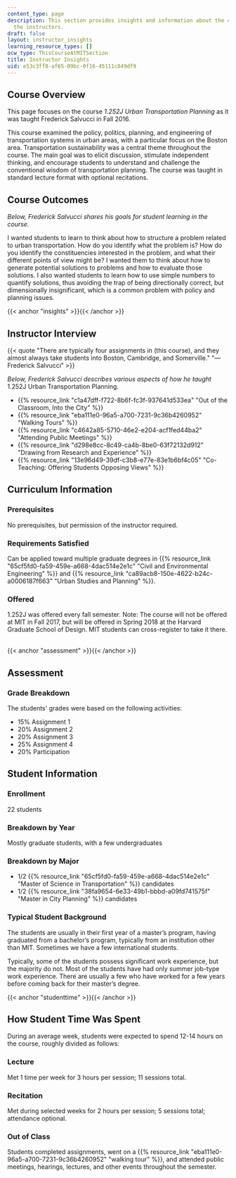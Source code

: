 ```yaml
---
content_type: page
description: This section provides insights and information about the course from
  the instructors.
draft: false
layout: instructor_insights
learning_resource_types: []
ocw_type: ThisCourseAtMITSection
title: Instructor Insights
uid: e53c3ff8-af65-09bc-0f16-45111c849df9
---
```

## Course Overview

This page focuses on the course *1.252J Urban Transportation Planning* as it was taught Frederick Salvucci in Fall 2016.

This course examined the policy, politics, planning, and engineering of transportation systems in urban areas, with a particular focus on the Boston area. Transportation sustainability was a central theme throughout the course. The main goal was to elicit discussion, stimulate independent thinking, and encourage students to understand and challenge the conventional wisdom of transportation planning. The course was taught in standard lecture format with optional recitations.

## Course Outcomes

*Below, Frederick Salvucci shares his goals for student learning in the course.*

I wanted students to learn to think about how to structure a problem related to urban transportation. How do you identify what the problem is? How do you identify the constituencies interested in the problem, and what their different points of view might be? I wanted them to think about how to generate potential solutions to problems and how to evaluate those solutions. I also wanted students to learn how to use simple numbers to quantify solutions, thus avoiding the trap of being directionally correct, but dimensionally insignificant, which is a common problem with policy and planning issues.

{{< anchor "insights" >}}{{< /anchor >}}

## Instructor Interview

{{< quote "There are typically four assignments in (this course), and they almost always take students into Boston, Cambridge, and Somerville." "— Frederick Salvucci" >}}

*Below, Frederick Salvucci describes various aspects of how he taught* 1.252J Urban Transportation Planning.

- {{% resource_link "c1a47dff-f722-8b6f-fc3f-937641d533ea" "Out of the Classroom, Into the City" %}}
- {{% resource_link "eba111e0-96a5-a700-7231-9c36b4260952" "Walking Tours" %}}
- {{% resource_link "c4642a85-5710-46e2-e204-acf1fed44ba2" "Attending Public Meetings" %}}
- {{% resource_link "d298e8cc-8c49-ca4b-8be0-63f72132d912" "Drawing from Research and Experience" %}}
- {{% resource_link "13e96d49-39df-c3b8-e77e-83e1b6bf4c05" "Co-Teaching: Offering Students Opposing Views" %}}

## Curriculum Information

### Prerequisites

No prerequisites, but permission of the instructor required.

### Requirements Satisfied

Can be applied toward multiple graduate degrees in {{% resource_link "65cf5fd0-fa59-459e-a668-4dac514e2e1c" "Civil and Environmental Engineering" %}} and {{% resource_link "ca89acb8-150e-4622-b24c-a0006187f663" "Urban Studies and Planning" %}}.

### Offered

1.252J was offered every fall semester. Note: The course will not be offered at MIT in Fall 2017, but will be offered in Spring 2018 at the Harvard Graduate School of Design. MIT students can cross-register to take it there.  

{{< anchor "assessment" >}}{{< /anchor >}}

## Assessment

### Grade Breakdown

The students' grades were based on the following activities:

- 15% Assignment 1
- 20% Assignment 2
- 20% Assignment 3
- 25% Assignment 4
- 20% Participation

## Student Information

### Enrollment

22 students

### Breakdown by Year

Mostly graduate students, with a few undergraduates

### Breakdown by Major

- 1/2 {{% resource_link "65cf5fd0-fa59-459e-a668-4dac514e2e1c" "Master of Science in Transportation" %}} candidates
- 1/2 {{% resource_link "38fa9654-6e33-49b1-bbbd-a09fd741575f" "Master in City Planning" %}} candidates

### Typical Student Background

The students are usually in their first year of a master’s program, having graduated from a bachelor’s program, typically from an institution other than MIT. Sometimes we have a few international students.

Typically, some of the students possess significant work experience, but the majority do not. Most of the students have had only summer job-type work experience. There are usually a few who have worked for a few years before coming back for their master’s degree.

{{< anchor "studenttime" >}}{{< /anchor >}}

## How Student Time Was Spent

During an average week, students were expected to spend 12-14 hours on the course, roughly divided as follows:

### Lecture

Met 1 time per week for 3 hours per session; 11 sessions total.

### Recitation

Met during selected weeks for 2 hours per session; 5 sessions total; attendance optional.

### Out of Class

Students completed assignments, went on a {{% resource_link "eba111e0-96a5-a700-7231-9c36b4260952" "walking tour" %}}, and attended public meetings, hearings, lectures, and other events throughout the semester.